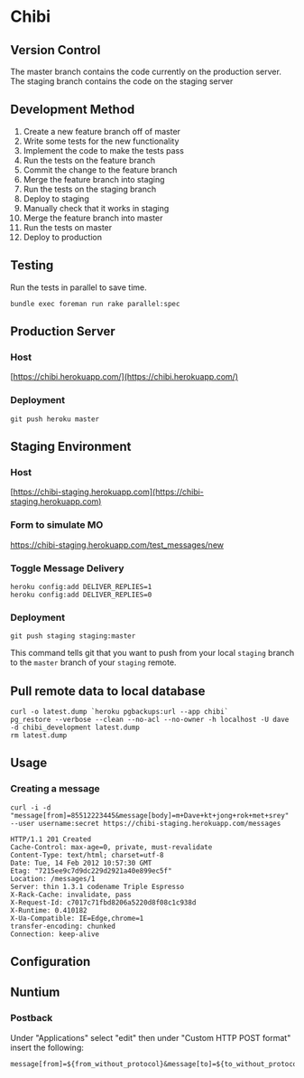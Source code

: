# Chibi

## Version Control

The master branch contains the code currently on the production server.
The staging branch contains the code on the staging server

## Development Method

1. Create a new feature branch off of master
2. Write some tests for the new functionality
3. Implement the code to make the tests pass
4. Run the tests on the feature branch
5. Commit the change to the feature branch
6. Merge the feature branch into staging
7. Run the tests on the staging branch
8. Deploy to staging
9. Manually check that it works in staging
10. Merge the feature branch into master
11. Run the tests on master
12. Deploy to production

## Testing

Run the tests in parallel to save time.

```
bundle exec foreman run rake parallel:spec
```

## Production Server

### Host

[https://chibi.herokuapp.com/](https://chibi.herokuapp.com/)

### Deployment

    git push heroku master

## Staging Environment

### Host

[https://chibi-staging.herokuapp.com](https://chibi-staging.herokuapp.com)

### Form to simulate MO

https://chibi-staging.herokuapp.com/test_messages/new

### Toggle Message Delivery

    heroku config:add DELIVER_REPLIES=1
    heroku config:add DELIVER_REPLIES=0

### Deployment

    git push staging staging:master

This command tells git that you want to push from your local `staging` branch to the `master` branch of your `staging` remote.

## Pull remote data to local database

    curl -o latest.dump `heroku pgbackups:url --app chibi`
    pg_restore --verbose --clean --no-acl --no-owner -h localhost -U dave -d chibi_development latest.dump
    rm latest.dump

## Usage

### Creating a message

    curl -i -d "message[from]=85512223445&message[body]=m+Dave+kt+jong+rok+met+srey" --user username:secret https://chibi-staging.herokuapp.com/messages

    HTTP/1.1 201 Created
    Cache-Control: max-age=0, private, must-revalidate
    Content-Type: text/html; charset=utf-8
    Date: Tue, 14 Feb 2012 10:57:30 GMT
    Etag: "7215ee9c7d9dc229d2921a40e899ec5f"
    Location: /messages/1
    Server: thin 1.3.1 codename Triple Espresso
    X-Rack-Cache: invalidate, pass
    X-Request-Id: c7017c71fbd8206a5220d8f08c1c938d
    X-Runtime: 0.410182
    X-Ua-Compatible: IE=Edge,chrome=1
    transfer-encoding: chunked
    Connection: keep-alive

## Configuration

## Nuntium

### Postback

Under "Applications" select "edit" then under "Custom HTTP POST format" insert the following:

    message[from]=${from_without_protocol}&message[to]=${to_without_protocol}&message[subject]=${subject}&message[guid]=${guid}&message[application]=${application}&message[channel]=${channel}&message[body]=${body}
